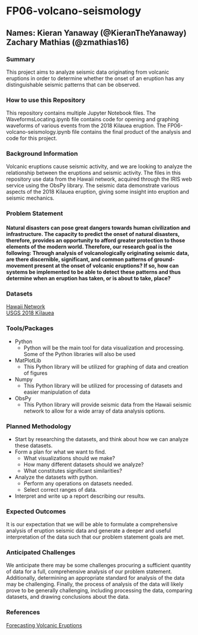 # FP06-volcano-seismology

## **Names:** Kieran Yanaway (@KieranTheYanaway) Zachary Mathias (@zmathias16)


### Summary
This project aims to analyze seismic data originating from volcanic eruptions in order to determine whether the onset of an eruption has any distinguishable seismic patterns that can be observed.

### How to use this Repository
This repository contains multiple Jupyter Notebook files. The WaveformsLocating.ipynb file contains code for opening and graphing waveforms of various events from the 2018 Kilauea eruption. The FP06-volcano-seismology.ipynb file contains the final product of the analysis and code for this project.

### Background Information
Volcanic eruptions cause seismic activity, and we are looking to analyze the relationship between the eruptions and seismic activity. The files in this repository use data from the Hawaii network, acquired through the IRIS web service using the ObsPy library. The seismic data demonstrate various aspects of the 2018 Kilauea eruption, giving some insight into eruption and seismic mechanics.


### Problem Statement
#### Natural disasters can pose great dangers towards human civilization and infrastructure. The capacity to predict the onset of natural disasters, therefore, provides an opportunity to afford greater protection to those elements of the modern world. Therefore, our research goal is the following: Through analysis of volcanologically originating seismic data, are there discernible, significant, and common patterns of ground-movement present at the onset of volcanic eruptions? If so, how can systems be implemented to be able to detect these patterns and thus determine when an eruption has taken, or is about to take, place?


### Datasets
[Hawaii Network](https://www.fdsn.org/networks/detail/HV/) </br>
[USGS 2018 Kīlauea](https://www.sciencebase.gov/catalog/item/61a8fa27d34eb622f699a6a6) </br>


### Tools/Packages
- Python
  - Python will be the main tool for data visualization and processing. Some of the Python libraries will also be used
- MatPlotLib
  - This Python library will be utilized for graphing of data and creation of figures
- Numpy
  - This Python library will be utilized for processing of datasets and easier manipulation of data
- ObsPy
  - This Python library will provide seismic data from the Hawaii seismic network to allow for a wide array of data analysis options.


### Planned Methodology
- Start by researching the datasets, and think about how we can analyze these datasets.
- Form a plan for what we want to find.
  - What visualizations should we make?
  - How many different datasets should we analyze?
  - What constitutes significant similarities?
- Analyze the datasets with python.
  - Perform any operations on datasets needed.
  - Select correct ranges of data.
- Interpret and write up a report describing our results.

### Expected Outcomes
It is our expectation that we will be able to formulate a comprehensive analysis of eruption seismic data and generate a deeper and useful interpretation of the data such that our problem statement goals are met.

### Anticipated Challenges
We anticipate there may be some challenges procuring a sufficient quantity of data for a full, comprehensive analysis of our problem statement. Additionally, determining an appropriate standard for analysis of the data may be challenging. Finally, the process of analysis of the data will likely prove to be generally challenging, including processing the data, comparing datasets, and drawing conclusions about the data.



### References
[Forecasting Volcanic Eruptions](https://dusk.geo.orst.edu/prosem/PDFs/forecasting_volc.pdf)


